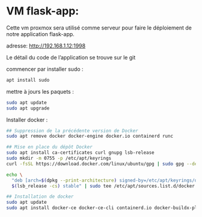 # VM flask-app:

Cette vm proxmox sera utilisé comme serveur pour faire le déploiement de notre application flask-app.

adresse: http://192.168.1.12:1998

Le détail du code de l’application se trouve sur le git

commencer par installer sudo :

```bash
apt install sudo
```

mettre à jours les paquets :

```bash
sudo apt update
sudo apt upgrade
```

Installer docker :

```bash
## Suppression de la précédente version de Docker
sudo apt remove docker docker-engine docker.io containerd runc

## Mise en place du dépôt Docker
sudo apt install ca-certificates curl gnupg lsb-release
sudo mkdir -m 0755 -p /etc/apt/keyrings
curl -fsSL https://download.docker.com/linux/ubuntu/gpg | sudo gpg --dearmor -o /etc/apt/keyrings/docker.gpg

echo \
  "deb [arch=$(dpkg --print-architecture) signed-by=/etc/apt/keyrings/docker.gpg] https://download.docker.com/linux/debian \
  $(lsb_release -cs) stable" | sudo tee /etc/apt/sources.list.d/docker.list > /dev/null

## Installation de docker
sudo apt update
sudo apt install docker-ce docker-ce-cli containerd.io docker-buildx-plugin docker-compose-plugin
```